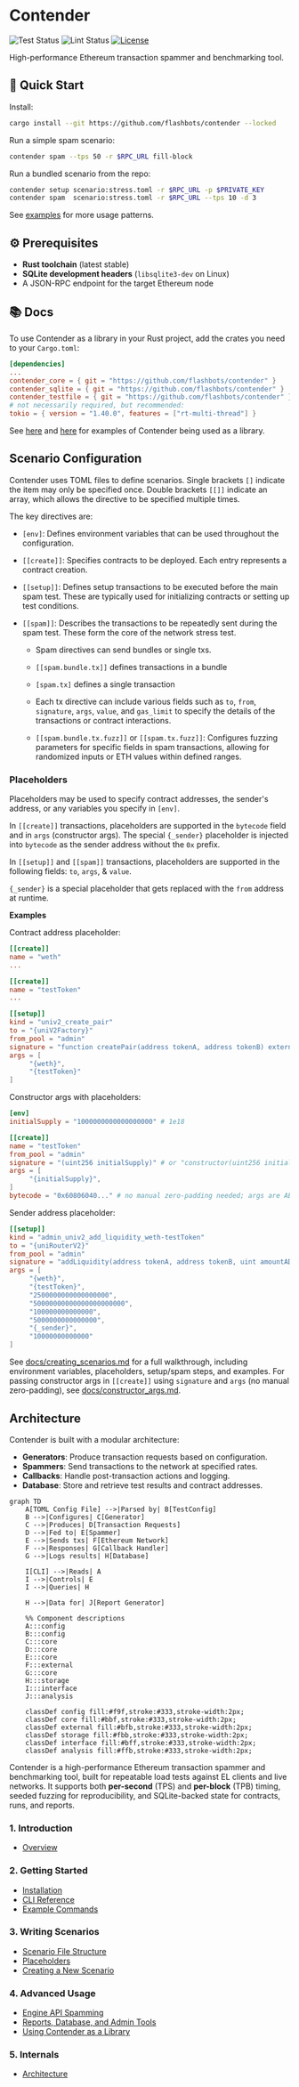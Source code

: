 # Contender

![Test Status](https://github.com/flashbots/contender/actions/workflows/test.yml/badge.svg)
![Lint Status](https://github.com/flashbots/contender/actions/workflows/lint.yml/badge.svg)
[![License](https://img.shields.io/github/license/flashbots/contender)](./LICENSE)

High-performance Ethereum transaction spammer and benchmarking tool.

## 🚀 Quick Start

Install:
```bash
cargo install --git https://github.com/flashbots/contender --locked
```

Run a simple spam scenario:
```bash
contender spam --tps 50 -r $RPC_URL fill-block
```

Run a bundled scenario from the repo:
```bash
contender setup scenario:stress.toml -r $RPC_URL -p $PRIVATE_KEY
contender spam  scenario:stress.toml -r $RPC_URL --tps 10 -d 3
```

See [examples](docs/examples.md) for more usage patterns.


## ⚙️ Prerequisites

- **Rust toolchain** (latest stable)
- **SQLite development headers** (`libsqlite3-dev` on Linux)
- A JSON-RPC endpoint for the target Ethereum node

## 📚 Docs

To use Contender as a library in your Rust project, add the crates you need to your `Cargo.toml`:

```toml
[dependencies]
...
contender_core = { git = "https://github.com/flashbots/contender" }
contender_sqlite = { git = "https://github.com/flashbots/contender" }
contender_testfile = { git = "https://github.com/flashbots/contender" }
# not necessarily required, but recommended:
tokio = { version = "1.40.0", features = ["rt-multi-thread"] }
```

See [here](https://github.com/flashbots/contender/blob/main/crates/cli/src/commands/spam.rs) and [here](https://github.com/flashbots/rbuilder/compare/develop...feat/contender-in-tester) for examples of Contender being used as a library.

## Scenario Configuration

Contender uses TOML files to define scenarios. Single brackets `[]` indicate the item may only be specified once. Double brackets `[[]]` indicate an array, which allows the directive to be specified multiple times.

The key directives are:

- `[env]`: Defines environment variables that can be used throughout the configuration.

- `[[create]]`: Specifies contracts to be deployed. Each entry represents a contract creation.

- `[[setup]]`: Defines setup transactions to be executed before the main spam test. These are typically used for initializing contracts or setting up test conditions.

- `[[spam]]`: Describes the transactions to be repeatedly sent during the spam test. These form the core of the network stress test.

  - Spam directives can send bundles or single txs. 

  - `[[spam.bundle.tx]]` defines transactions in a bundle

  - `[spam.tx]` defines a single transaction

  - Each tx directive can include various fields such as `to`, `from`, `signature`, `args`, `value`, and `gas_limit` to specify the details of the transactions or contract interactions.

  - `[[spam.bundle.tx.fuzz]]` or `[[spam.tx.fuzz]]`: Configures fuzzing parameters for specific fields in spam transactions, allowing for randomized inputs or ETH values within defined ranges.

### Placeholders

Placeholders may be used to specify contract addresses, the sender's address, or any variables you specify in `[env]`.

In `[[create]]` transactions, placeholders are supported in the `bytecode` field and in `args` (constructor args). The special `{_sender}` placeholder is injected into `bytecode` as the sender address without the `0x` prefix.

In `[[setup]]` and `[[spam]]` transactions, placeholders are supported in the following fields: `to`, `args`, & `value`.

`{_sender}` is a special placeholder that gets replaced with the `from` address at runtime.

**Examples**

Contract address placeholder:

```toml
[[create]]
name = "weth"
...

[[create]]
name = "testToken"
...

[[setup]]
kind = "univ2_create_pair"
to = "{uniV2Factory}"
from_pool = "admin"
signature = "function createPair(address tokenA, address tokenB) external returns (address pair)"
args = [
     "{weth}",
     "{testToken}"
]
```

Constructor args with placeholders:

```toml
[env]
initialSupply = "1000000000000000000" # 1e18

[[create]]
name = "testToken"
from_pool = "admin"
signature = "(uint256 initialSupply)" # or "constructor(uint256 initialSupply)"
args = [
     "{initialSupply}",
]
bytecode = "0x60806040..." # no manual zero-padding needed; args are ABI-encoded and appended automatically
```

Sender address placeholder:

```toml
[[setup]]
kind = "admin_univ2_add_liquidity_weth-testToken"
to = "{uniRouterV2}"
from_pool = "admin"
signature = "addLiquidity(address tokenA, address tokenB, uint amountADesired, uint amountBDesired, uint amountAMin, uint amountBMin, address to, uint deadline) returns (uint amountA, uint amountB, uint liquidity)"
args = [
     "{weth}",
     "{testToken}",
     "2500000000000000000",
     "50000000000000000000000",
     "100000000000000",
     "5000000000000000",
     "{_sender}",
     "10000000000000"
]
```

See [docs/creating_scenarios.md](./docs/creating_scenarios.md) for a full walkthrough, including environment variables, placeholders, setup/spam steps, and examples. For passing constructor args in `[[create]]` using `signature` and `args` (no manual zero-padding), see [docs/constructor_args.md](./docs/constructor_args.md).

## Architecture

Contender is built with a modular architecture:

- **Generators**: Produce transaction requests based on configuration.
- **Spammers**: Send transactions to the network at specified rates.
- **Callbacks**: Handle post-transaction actions and logging.
- **Database**: Store and retrieve test results and contract addresses.

```mermaid
graph TD
    A[TOML Config File] -->|Parsed by| B[TestConfig]
    B -->|Configures| C[Generator]
    C -->|Produces| D[Transaction Requests]
    D -->|Fed to| E[Spammer]
    E -->|Sends txs| F[Ethereum Network]
    F -->|Responses| G[Callback Handler]
    G -->|Logs results| H[Database]
    
    I[CLI] -->|Reads| A
    I -->|Controls| E
    I -->|Queries| H
    
    H -->|Data for| J[Report Generator]

    %% Component descriptions
    A:::config
    B:::config
    C:::core
    D:::core
    E:::core
    F:::external
    G:::core
    H:::storage
    I:::interface
    J:::analysis

    classDef config fill:#f9f,stroke:#333,stroke-width:2px;
    classDef core fill:#bbf,stroke:#333,stroke-width:2px;
    classDef external fill:#bfb,stroke:#333,stroke-width:2px;
    classDef storage fill:#fbb,stroke:#333,stroke-width:2px;
    classDef interface fill:#bff,stroke:#333,stroke-width:2px;
    classDef analysis fill:#ffb,stroke:#333,stroke-width:2px;
```

Contender is a high-performance Ethereum transaction spammer and benchmarking tool, built for repeatable load tests against EL clients and live networks.
It supports both **per-second** (TPS) and **per-block** (TPB) timing, seeded fuzzing for reproducibility, and SQLite-backed state for contracts, runs, and reports.


### 1. Introduction
- [Overview](docs/overview.md)

### 2. Getting Started
- [Installation](docs/installation.md)
- [CLI Reference](docs/cli.md)
- [Example Commands](docs/examples.md)

### 3. Writing Scenarios
- [Scenario File Structure](docs/scenarios.md)
- [Placeholders](docs/placeholders.md)
- [Creating a New Scenario](docs/creating_scenarios.md)

### 4. Advanced Usage
- [Engine API Spamming](docs/engine-api.md)
- [Reports, Database, and Admin Tools](docs/reports-db-admin.md)
- [Using Contender as a Library](docs/library-usage.md)

### 5. Internals
- [Architecture](docs/architecture.md)
